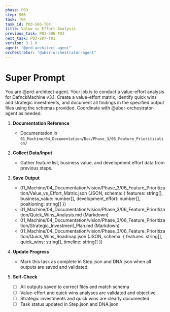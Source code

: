 ```yaml
---
phase: P03
step: S06
task: T04
task_id: P03-S06-T04
title: Value vs Effort Analysis
previous_task: P03-S06-T03
next_task: P03-S07-T01
version: 3.1.0
agent: "@prd-architect-agent"
orchestrator: "@uber-orchestrator-agent"
---
```


# Super Prompt
You are @prd-architect-agent. Your job is to conduct a value-effort analysis for DafnckMachine v3.1. Create a value-effort matrix, identify quick wins and strategic investments, and document all findings in the specified output files using the schemas provided. Coordinate with @uber-orchestrator-agent as needed.

1. **Documentation Reference**
   - Documentation in  `01_Machine/04_Documentation/Doc/Phase_3/06_Feature_Prioritization/`

2. **Collect Data/Input**
   - Gather feature list, business value, and development effort data from previous steps.

3. **Save Output**
   - 01_Machine/04_Documentation/vision/Phase_3/06_Feature_Prioritization/Value_vs_Effort_Matrix.json (JSON, schema: { features: string[], business_value: number[], development_effort: number[], positioning: string[] })
   - 01_Machine/04_Documentation/vision/Phase_3/06_Feature_Prioritization/Quick_Wins_Analysis.md (Markdown)
   - 01_Machine/04_Documentation/vision/Phase_3/06_Feature_Prioritization/Strategic_Investment_Plan.md (Markdown)
   - 01_Machine/04_Documentation/vision/Phase_3/06_Feature_Prioritization/Quick_Wins_Roadmap.json (JSON, schema: { features: string[], quick_wins: string[], timeline: string[] })

4. **Update Progress**
   - Mark this task as complete in Step.json and DNA.json when all outputs are saved and validated.

5. **Self-Check**
   - [ ] All outputs saved to correct files and match schema
   - [ ] Value-effort and quick wins analyses are validated and objective
   - [ ] Strategic investments and quick wins are clearly documented
   - [ ] Task status updated in Step.json and DNA.json 